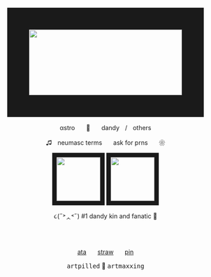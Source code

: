 <p align="center"> 
<img src="https://64.media.tumblr.com/2913d4ace83d1acb5a830853d8041629/e69ada103ddfcdc2-bd/s400x600/f09d6e332d444be386e74f9e0567cf2676e6aa89.gifv" width="350" height="150" border="50"/>
<p align="center">
αstroㅤㅤ🌈​ㅤㅤdandyㅤ/ㅤothers
<p align="center">
♫ㅤneumasc termsㅤㅤask for prnsㅤㅤ❀ 
<p align="center">  
<img src="https://64.media.tumblr.com/405892dd637d818642e1225b90dd1b1b/b8102de4bd0f2d11-ae/s100x200/2f2ad217891d3c76dc0ab168c6452a4696b006c2.gifv" width="100" height="100" border="10"/> <img src="https://files.catbox.moe/qozm7x.png" width="100" height="100" border="10"/>
</p>
<p align="center">  
૮(˶˃ᆺ˂˶) #1 dandy kin and fanatic 🌱​​

 ⠀⠀⠀<p align="center">  
[ata](https://dandicus.atabook.org/)ㅤㅤ[straw](https://creepycute.straw.page)ㅤㅤ[pin](https://br.pinterest.com/dandypilled/)
</p>
<p align="center">    
<kbd>artpilled</kbd> ​🎨​ <kbd>artmaxxing</kbd>
